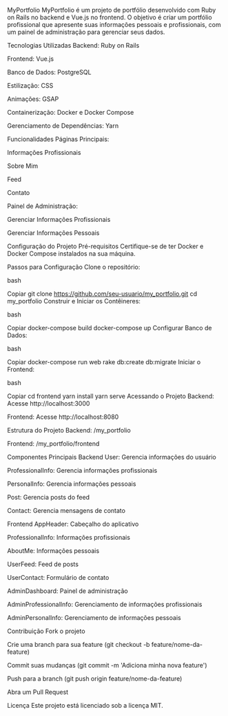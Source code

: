 MyPortfolio
MyPortfolio é um projeto de portfólio desenvolvido com Ruby on Rails no backend e Vue.js no frontend. O objetivo é criar um portfólio profissional que apresente suas informações pessoais e profissionais, com um painel de administração para gerenciar seus dados.

Tecnologias Utilizadas
Backend: Ruby on Rails

Frontend: Vue.js

Banco de Dados: PostgreSQL

Estilização: CSS

Animações: GSAP

Containerização: Docker e Docker Compose

Gerenciamento de Dependências: Yarn

Funcionalidades
Páginas Principais:

Informações Profissionais

Sobre Mim

Feed

Contato

Painel de Administração:

Gerenciar Informações Profissionais

Gerenciar Informações Pessoais

Configuração do Projeto
Pré-requisitos
Certifique-se de ter Docker e Docker Compose instalados na sua máquina.

Passos para Configuração
Clone o repositório:

bash

Copiar
git clone https://github.com/seu-usuario/my_portfolio.git
cd my_portfolio
Construir e Iniciar os Contêineres:

bash

Copiar
docker-compose build
docker-compose up
Configurar Banco de Dados:

bash

Copiar
docker-compose run web rake db:create db:migrate
Iniciar o Frontend:

bash

Copiar
cd frontend
yarn install
yarn serve
Acessando o Projeto
Backend: Acesse http://localhost:3000

Frontend: Acesse http://localhost:8080

Estrutura do Projeto
Backend: /my_portfolio

Frontend: /my_portfolio/frontend

Componentes Principais
Backend
User: Gerencia informações do usuário

ProfessionalInfo: Gerencia informações profissionais

PersonalInfo: Gerencia informações pessoais

Post: Gerencia posts do feed

Contact: Gerencia mensagens de contato

Frontend
AppHeader: Cabeçalho do aplicativo

ProfessionalInfo: Informações profissionais

AboutMe: Informações pessoais

UserFeed: Feed de posts

UserContact: Formulário de contato

AdminDashboard: Painel de administração

AdminProfessionalInfo: Gerenciamento de informações profissionais

AdminPersonalInfo: Gerenciamento de informações pessoais

Contribuição
Fork o projeto

Crie uma branch para sua feature (git checkout -b feature/nome-da-feature)

Commit suas mudanças (git commit -m 'Adiciona minha nova feature')

Push para a branch (git push origin feature/nome-da-feature)

Abra um Pull Request

Licença
Este projeto está licenciado sob a licença MIT.